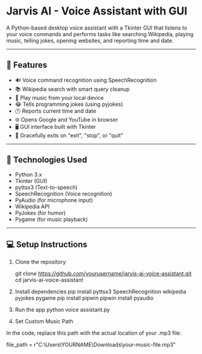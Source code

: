# Jarvis AI - Voice Assistant with GUI

A Python-based desktop voice assistant with a Tkinter GUI that listens to your voice commands and performs tasks like searching Wikipedia, playing music, telling jokes, opening websites, and reporting time and date.

---

## 🧠 Features

- 🔊 Voice command recognition using SpeechRecognition
- 📚 Wikipedia search with smart query cleanup
- 🎵 Play music from your local device
- 😂 Tells programming jokes (using pyjokes)
- 🕐 Reports current time and date
- 🌐 Opens Google and YouTube in browser
- 🖥️ GUI interface built with Tkinter
- 🚫 Gracefully exits on "exit", "stop", or "quit"

---

## 📌 Technologies Used

- Python 3.x
- Tkinter (GUI)
- pyttsx3 (Text-to-speech)
- SpeechRecognition (Voice recognition)
- PyAudio (for microphone input)
- Wikipedia API
- PyJokes (for humor)
- Pygame (for music playback)

---

## 💻 Setup Instructions

1. Clone the repository

   git clone https://github.com/yourusername/jarvis-ai-voice-assistant.git
   cd jarvis-ai-voice-assistant

2. Install dependencies
   pip install pyttsx3 SpeechRecognition wikipedia pyjokes pygame
   pip install pipwin
   pipwin install pyaudio

3. Run the app
   python voice assistant.py

4.  Set Custom Music Path
   
   In the code, replace this path with the actual location of your .mp3 file:

   file_path = r"C:\Users\YOURNAME\Downloads\your-music-file.mp3"   
